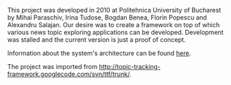 This project was developed in 2010 at Politehnica University of Bucharest by Mihai Paraschiv, Irina Tudose, Bogdan Benea, Florin Popescu and Alexandru Salajan. Our desire was to create a framework on top of which various news topic exploring applications can be developed. Development was stalled and the current version is just a proof of concept.

Information about the system's architecture can be found [here](http://sites.google.com/site/vvpnewstracker/).

The project was imported from http://topic-tracking-framework.googlecode.com/svn/ttf/trunk/.